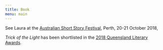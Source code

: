 ```yaml
---
title: Book
menu: main
---
```

See Laura at the [Australian Short Story Festival](https://australianshortstoryfestival.com/), Perth, 20-21 October 2018,

_Trick of the Light_ has been shortlisted in the [2018 Queensland Literary Awards](http://www.qldliteraryawards.org.au/about/2018-shortlists).
